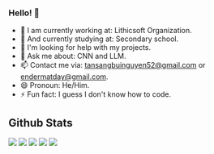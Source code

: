 ### Hello! 👋

- 🔭 I am currently working at: Lithicsoft Organization.
- 🌱 And currently studying at: Secondary school.
- 🤔 I'm looking for help with my projects.
- 💬 Ask me about: CNN and LLM.
- 📫 Contact me via: tansangbuinguyen52@gmail.com or endermatday@gmail.com.
- 😄 Pronoun: He/Him.
- ⚡ Fun fact: I guess I don't know how to code.

## Github Stats
<a href="#"><img src="https://github-profile-summary-cards.vercel.app/api/cards/profile-details?username=EndermanPC&theme=github_dark" /></a>
<a href="#"><img src="https://github-profile-summary-cards.vercel.app/api/cards/repos-per-language?username=EndermanPC&theme=github_dark" /></a>
<a href="#"><img src="https://github-profile-summary-cards.vercel.app/api/cards/most-commit-language?username=EndermanPC&theme=github_dark" /></a>
<a href="#"><img src="https://github-profile-summary-cards.vercel.app/api/cards/stats?username=EndermanPC&theme=github_dark" /></a>
<a href="#"><img src="https://github-profile-summary-cards.vercel.app/api/cards/productive-time?username=EndermanPC&utcOffset=7&theme=github_dark" /></a>
